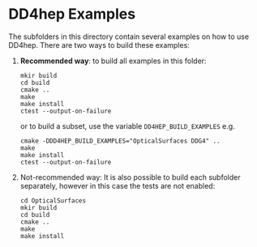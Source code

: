 # DD4hep Examples

The subfolders in this directory contain several examples on how to use DD4hep. There are two ways to build these examples:
1. **Recommended way**: 
  to build all examples in this folder:
   ```
   mkir build
   cd build
   cmake ..
   make
   make install
   ctest --output-on-failure
   ```
    or to build a subset, use the variable `DD4HEP_BUILD_EXAMPLES` e.g.
      ```
   cmake -DDD4HEP_BUILD_EXAMPLES="OpticalSurfaces DDG4" ..
   make
   make install
   ctest --output-on-failure
   ```
2. Not-recommended way:
  It is also possible to build each subfolder separately, however in this case the tests are not enabled:
     ```
   cd OpticalSurfaces
   mkir build
   cd build
   cmake ..
   make
   make install
   ```

